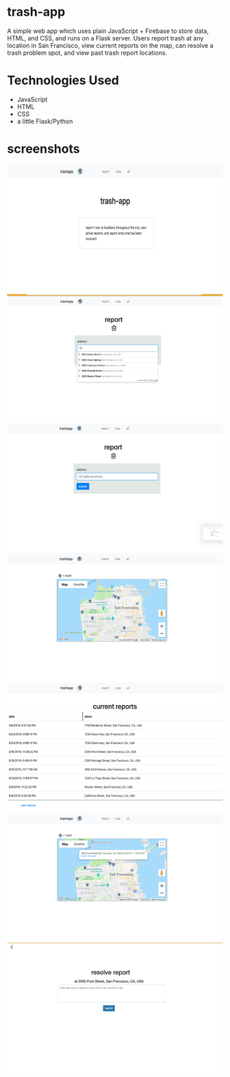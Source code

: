 # trash-app

A simple web app which uses plain JavaScript + Firebase to store data, HTML, and CSS, and runs on a Flask server. Users report trash at any location in San Francisco, view current reports on the map, can resolve a trash problem spot, and view past trash report locations.

# Technologies Used

- JavaScript
- HTML
- CSS
- a little Flask/Python


# screenshots 
 <img src="https://raw.githubusercontent.com/emmabeanween/trash-app/master/images/screenshotone.png" 
 width="700" height="300"></br>
  <img src="https://raw.githubusercontent.com/emmabeanween/trash-app/master/images/screenshottwo.png" 
 width="700" height="300"></br>
  <img src="https://raw.githubusercontent.com/emmabeanween/trash-app/master/images/screenshotthree.png" 
 width="700" height="300"></br>
 <img src="https://raw.githubusercontent.com/emmabeanween/trash-app/master/images/screenshotfour.png" 
 width="700" height="300"></br>
 <img src="https://raw.githubusercontent.com/emmabeanween/trash-app/master/images/screenshotfive.png" 
 width="700" height="300"></br>
  <img src="https://raw.githubusercontent.com/emmabeanween/trash-app/master/images/screenshotsix.png" 
 width="700" height="300"></br>
   <img src="https://raw.githubusercontent.com/emmabeanween/trash-app/master/images/screenshotseven.png" 
 width="700" height="300">


